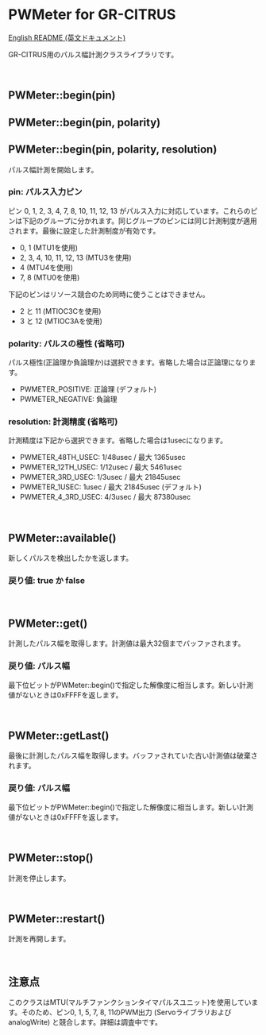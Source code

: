 # PWMeter for GR-CITRUS
[English README (英文ドキュメント)](README.md)

GR-CITRUS用のパルス幅計測クラスライブラリです。

<br>

## PWMeter::begin(pin)
## PWMeter::begin(pin, polarity)
## PWMeter::begin(pin, polarity, resolution)
パルス幅計測を開始します。

### pin: パルス入力ピン
ピン 0, 1, 2, 3, 4, 7, 8, 10, 11, 12, 13 がパルス入力に対応しています。これらのピンは下記のグループに分かれます。同じグループのピンには同じ計測制度が適用されます。最後に設定した計測制度が有効です。

- 0, 1 (MTU1を使用)
- 2, 3, 4, 10, 11, 12, 13 (MTU3を使用)
- 4 (MTU4を使用)
- 7, 8 (MTU0を使用)

下記のピンはリソース競合のため同時に使うことはできません。

- 2 と 11 (MTIOC3Cを使用)
- 3 と 12 (MTIOC3Aを使用)

### polarity: パルスの極性 (省略可)
パルス極性(正論理か負論理か)は選択できます。省略した場合は正論理になります。
- PWMETER_POSITIVE: 正論理 (デフォルト)
- PWMETER_NEGATIVE: 負論理

### resolution: 計測精度 (省略可)
計測精度は下記から選択できます。省略した場合は1usecになります。

- PWMETER_48TH_USEC: 1/48usec / 最大 1365usec
- PWMETER_12TH_USEC: 1/12usec / 最大 5461usec
- PWMETER_3RD_USEC: 1/3usec / 最大 21845usec
- PWMETER_1USEC: 1usec / 最大 21845usec (デフォルト)
- PWMETER_4_3RD_USEC: 4/3usec / 最大 87380usec

<br>

## PWMeter::available()
新しくパルスを検出したかを返します。

### 戻り値: true か false

<br>

## PWMeter::get()
計測したパルス幅を取得します。計測値は最大32個までバッファされます。

### 戻り値: パルス幅
最下位ビットがPWMeter::begin()で指定した解像度に相当します。新しい計測値がないときは0xFFFFを返します。

<br>

## PWMeter::getLast()
最後に計測したパルス幅を取得します。バッファされていた古い計測値は破棄されます。

### 戻り値: パルス幅
最下位ビットがPWMeter::begin()で指定した解像度に相当します。新しい計測値がないときは0xFFFFを返します。

<br>

## PWMeter::stop()

計測を停止します。

<br>

## PWMeter::restart()

計測を再開します。

<br>

## 注意点
このクラスはMTU(マルチファンクションタイマパルスユニット)を使用しています。そのため、ピン0, 1, 5, 7, 8, 11のPWM出力 (ServoライブラリおよびanalogWrite) と競合します。詳細は調査中です。
